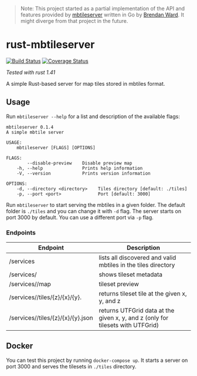 > Note: This project started as a partial implementation of the API and features provided by [mbtileserver](https://github.com/consbio/mbtileserver) written in Go by [Brendan Ward](https://github.com/brendan-ward). It might diverge from that project in the future.

# rust-mbtileserver

[![Build Status](https://travis-ci.com/ka7eh/rust-mbtileserver.svg?branch=master)](https://travis-ci.com/ka7eh/rust-mbtileserver)
[![Coverage Status](https://coveralls.io/repos/github/ka7eh/rust-mbtileserver/badge.svg?branch=master)](https://coveralls.io/github/ka7eh/rust-mbtileserver?branch=master)

_Tested with rust 1.41_

A simple Rust-based server for map tiles stored in mbtiles format.

## Usage

Run `mbtileserver --help` for a list and description of the available flags:

```
mbtileserver 0.1.4
A simple mbtile server

USAGE:
    mbtileserver [FLAGS] [OPTIONS]

FLAGS:
        --disable-preview    Disable preview map
    -h, --help               Prints help information
    -V, --version            Prints version information

OPTIONS:
    -d, --directory <directory>    Tiles directory [default: ./tiles]
    -p, --port <port>              Port [default: 3000]
```

Run `mbtileserver` to start serving the mbtiles in a given folder. The default folder is `./tiles` and you can change it with `-d` flag.
The server starts on port 3000 by default. You can use a different port via `-p` flag.

### Endpoints

| Endpoint                                                    | Description                                                                    |
|-------------------------------------------------------------|--------------------------------------------------------------------------------|
| /services                                                   | lists all discovered and valid mbtiles in the tiles directory                  |
| /services/<path-to-tileset>                                 | shows tileset metadata                                                         |
| /services/<path-to-tileset>/map                             | tileset preview                                                                |
| /services/<path-to-tileset>/tiles/{z}/{x}/{y}.<tile-format> | returns tileset tile at the given x, y, and z                                  |
| /services/<path-to-tileset>/tiles/{z}/{x}/{y}.json          | returns UTFGrid data at the given x, y, and z (only for tilesets with UTFGrid) |

## Docker

You can test this project by running `docker-compose up`. It starts a server on port 3000 and serves the tilesets in `./tiles` directory.
